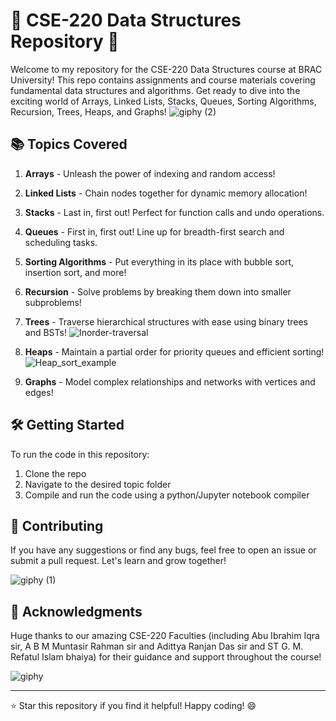 # 🌟 CSE-220 Data Structures Repository 🌟

Welcome to my repository for the CSE-220 Data Structures course at BRAC University! This repo contains assignments and course materials covering fundamental data structures and algorithms. Get ready to dive into the exciting world of Arrays, Linked Lists, Stacks, Queues, Sorting Algorithms, Recursion, Trees, Heaps, and Graphs! 
![giphy (2)](https://github.com/azaynul10/CSE-220-DSA/assets/111334392/4f28710d-6565-4622-ac4d-12901667c98b)

## 📚 Topics Covered

1. **Arrays** - Unleash the power of indexing and random access! 
   
   

2. **Linked Lists** - Chain nodes together for dynamic memory allocation! 
   

3. **Stacks** - Last in, first out! Perfect for function calls and undo operations. 
   

4. **Queues** - First in, first out! Line up for breadth-first search and scheduling tasks. 
   

5. **Sorting Algorithms** - Put everything in its place with bubble sort, insertion sort, and more! 
   

6. **Recursion** - Solve problems by breaking them down into smaller subproblems! 
   

7. **Trees** - Traverse hierarchical structures with ease using binary trees and BSTs! 
   ![Inorder-traversal](https://github.com/azaynul10/CSE-220-DSA/assets/111334392/7ab9e062-63fb-4060-b9d1-dd84fea58721)


8. **Heaps** - Maintain a partial order for priority queues and efficient sorting! 
   ![Heap_sort_example](https://github.com/azaynul10/CSE-220-DSA/assets/111334392/971096ed-56f1-4a38-a680-e027711143dc)


9. **Graphs** - Model complex relationships and networks with vertices and edges! 
   

## 🛠️ Getting Started

To run the code in this repository:

1. Clone the repo
2. Navigate to the desired topic folder
3. Compile and run the code using a python/Jupyter notebook compiler

## 🤝 Contributing

If you have any suggestions or find any bugs, feel free to open an issue or submit a pull request. Let's learn and grow together! 

![giphy (1)](https://github.com/azaynul10/CSE-220-DSA/assets/111334392/72039ca0-df32-4729-be84-c40032d0529f)


## 🙌 Acknowledgments

Huge thanks to our amazing CSE-220 Faculties (including Abu Ibrahim Iqra sir, A B M Muntasir Rahman 
sir and Adittya Ranjan Das sir  and ST G. M. Refatul Islam bhaiya) for their guidance and support throughout the course! 


![giphy](https://github.com/azaynul10/CSE-220-DSA/assets/111334392/1acb73e6-974c-4ca5-b4f8-244bdb34bf21)

---

⭐ Star this repository if you find it helpful! Happy coding! 😄

